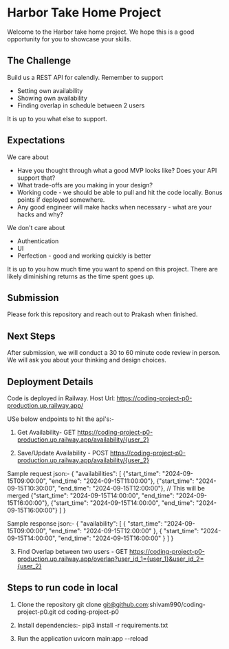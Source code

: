 # Harbor Take Home Project

Welcome to the Harbor take home project. We hope this is a good opportunity for you to showcase your skills.

## The Challenge

Build us a REST API for calendly. Remember to support

- Setting own availability
- Showing own availability
- Finding overlap in schedule between 2 users

It is up to you what else to support.

## Expectations

We care about

- Have you thought through what a good MVP looks like? Does your API support that?
- What trade-offs are you making in your design?
- Working code - we should be able to pull and hit the code locally. Bonus points if deployed somewhere.
- Any good engineer will make hacks when necessary - what are your hacks and why?

We don't care about

- Authentication
- UI
- Perfection - good and working quickly is better

It is up to you how much time you want to spend on this project. There are likely diminishing returns as the time spent goes up.

## Submission

Please fork this repository and reach out to Prakash when finished.

## Next Steps

After submission, we will conduct a 30 to 60 minute code review in person. We will ask you about your thinking and design choices.


## Deployment Details

Code is deployed in Railway.
Host Url: https://coding-project-p0-production.up.railway.app/

USe below endpoints to hit the api's:-

1. Get Availability- GET
https://coding-project-p0-production.up.railway.app/availability/{user_2}

2. Save/Update Availability - POST
https://coding-project-p0-production.up.railway.app/availability/{user_2}

Sample request json:-
{
    "availabilities": [
        {"start_time": "2024-09-15T09:00:00", "end_time": "2024-09-15T11:00:00"},
        {"start_time": "2024-09-15T10:30:00", "end_time": "2024-09-15T12:00:00"},  // This will be merged
        {"start_time": "2024-09-15T14:00:00", "end_time": "2024-09-15T16:00:00"},
        {"start_time": "2024-09-15T14:00:00", "end_time": "2024-09-15T16:00:00"}
    ]
}

Sample response json:-
{
    "availability": [
        {
            "start_time": "2024-09-15T09:00:00",
            "end_time": "2024-09-15T12:00:00"
        },
        {
            "start_time": "2024-09-15T14:00:00",
            "end_time": "2024-09-15T16:00:00"
        }
    ]
}

3. Find Overlap between two users - GET
https://coding-project-p0-production.up.railway.app/overlap?user_id_1={user_1}&user_id_2={user_2}

## Steps to run code in local

1. Clone the repository
git clone git@github.com:shivam990/coding-project-p0.git
cd coding-project-p0

2. Install dependencies:-
pip3 install -r requirements.txt

3. Run the application
uvicorn main:app --reload



